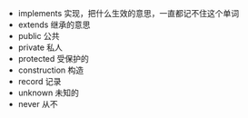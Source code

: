 - implements 实现，把什么生效的意思，一直都记不住这个单词
- extends 继承的意思
- public 公共
- private 私人
- protected 受保护的
- construction 构造
- record 记录
- unknown 未知的
- never 从不